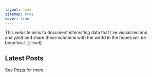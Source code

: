 ```yaml
---
layout: home
sitemap: true
cover: true
---
```


This website aims to document *interesting* data that I've visualized and analyzed and share those solutions with 
the world in the hopes will be beneficial.
{:.lead}


## Latest Posts

<!--posts-->


See [Posts](/posts/) for more
